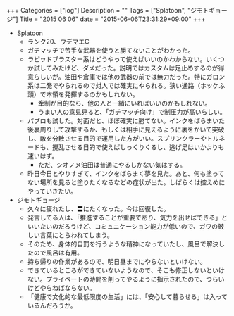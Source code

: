 +++
Categories = ["log"]
Description = ""
Tags = ["Splatoon", "ジモトギョージ"]
Title = "2015 06 06"
date = "2015-06-06T23:31:29+09:00"
+++

* Splatoon
	* ランク20、ウデマエC
	* ガチマッチで苦手な武器を使うと勝てないことがわかった。
	* ラピッドブラスター系はどうやって使えばいいのかわからない。いくつか試してみたけど、ダメだった。説明ではカスタムは足止めするのが得意らしいが。油田や倉庫では他の武器の前では無力だった。特にガロン系は二発でやられるので対人では確実にやられる。狭い通路（ホッケふ頭）で本領を発揮するのかもしれない。
		* 牽制が目的なら、他の人と一緒にいればいいのかもしれない。
		* うまい人の意見見ると、「ガチマッチ向け」で制圧力が高いらしい。
	* パブロも試した。対面だと、ほぼ確実に勝てない。インクをばらまいた後裏周りして攻撃するか、もしくは相手に見えるように裏をかいて突破し、敵を分散させる目的で運用した方がいい。スプリンクラーやトルネードも、攪乱させる目的で使えばしっくりくるし、逃げ足はいかよりも速いはず。
		* ただ、シオノメ油田は普通にやるしかない気はする。
	* 昨日今日とやりすぎて、インクをばらまく夢を見た。あと、何も塗ってない場所を見ると塗りたくなるなどの症状が出た。しばらくは控えめにやっていきたい。
* ジモトギョージ
	* 久々に疲れたし、〓にたくなった。今は回復した。
	* 発言してる人は、「推進することが重要であり、気力を出せばできる」といいたいのだろうけど、コミュニケーション能力が低いので、ガワの厳しい言葉にとらわれてしまう。
	* そのため、身体的自罰を行うような精神になっていたし、風呂で解決したので風呂は有用。
	* 持ち帰りの作業があるので、明日昼までにやらないといけない。
	* できているところができていないようなので、そこも修正しないといけない。プライベートの時間を削ってやるように指示されたので、つらいけどやらねばならない。
	* 「健康で文化的な最低限度の生活」には、「安心して暮らせる」は入っているんだろうか。